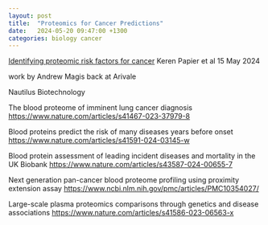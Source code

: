 ```yaml
---
layout: post
title:  "Proteomics for Cancer Predictions"
date:   2024-05-20 09:47:00 +1300
categories: biology cancer
---
```


[Identifying proteomic risk factors for cancer][1]
Keren Papier et al 15 May 2024

work by Andrew Magis back at Arivale

Nautilus Biotechnology

The blood proteome of imminent lung cancer diagnosis
https://www.nature.com/articles/s41467-023-37979-8

Blood proteins predict the risk of many diseases years before onset
https://www.nature.com/articles/s41591-024-03145-w

Blood protein assessment of leading incident diseases and mortality in the UK Biobank
https://www.nature.com/articles/s43587-024-00655-7

Next generation pan-cancer blood proteome profiling using proximity extension assay
https://www.ncbi.nlm.nih.gov/pmc/articles/PMC10354027/

Large-scale plasma proteomics comparisons through genetics and disease associations
https://www.nature.com/articles/s41586-023-06563-x




[1]: https://www.nature.com/articles/s41467-024-48017-6
[2]: https://www.nature.com/articles/s41598-020-73451-z
[3]: https://www.biorxiv.org/content/10.1101/2022.05.02.490328v3
[4]: https://olink.com/our-platform/our-pea-technology/
